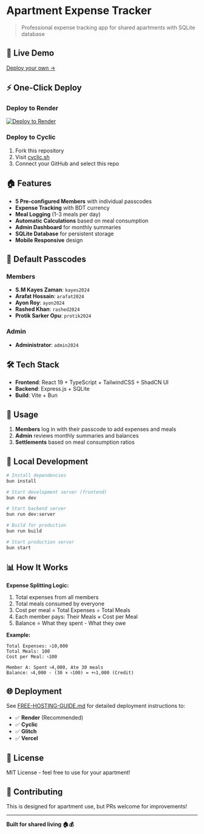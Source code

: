# Apartment Expense Tracker

> Professional expense tracking app for shared apartments with SQLite database

## 🚀 Live Demo
[Deploy your own →](https://render.com/deploy)

## ⚡ One-Click Deploy

### Deploy to Render
[![Deploy to Render](https://render.com/images/deploy-to-render-button.svg)](https://render.com/deploy)

### Deploy to Cyclic
1. Fork this repository
2. Visit [cyclic.sh](https://cyclic.sh)
3. Connect your GitHub and select this repo

## 🏠 Features

- **5 Pre-configured Members** with individual passcodes
- **Expense Tracking** with BDT currency
- **Meal Logging** (1-3 meals per day)
- **Automatic Calculations** based on meal consumption
- **Admin Dashboard** for monthly summaries
- **SQLite Database** for persistent storage
- **Mobile Responsive** design

## 🔑 Default Passcodes

### Members
- **S.M Kayes Zaman**: `kayes2024`
- **Arafat Hossain**: `arafat2024`  
- **Ayon Roy**: `ayon2024`
- **Rashed Khan**: `rashed2024`
- **Protik Sarker Opu**: `protik2024`

### Admin
- **Administrator**: `admin2024`

## 🛠️ Tech Stack

- **Frontend**: React 19 + TypeScript + TailwindCSS + ShadCN UI
- **Backend**: Express.js + SQLite
- **Build**: Vite + Bun

## 📱 Usage

1. **Members** log in with their passcode to add expenses and meals
2. **Admin** reviews monthly summaries and balances
3. **Settlements** based on meal consumption ratios

## 🚀 Local Development

```bash
# Install dependencies
bun install

# Start development server (frontend)
bun run dev

# Start backend server
bun run dev:server

# Build for production
bun run build

# Start production server
bun start
```

## 📊 How It Works

**Expense Splitting Logic:**
1. Total expenses from all members
2. Total meals consumed by everyone
3. Cost per meal = Total Expenses ÷ Total Meals
4. Each member pays: Their Meals × Cost per Meal
5. Balance = What they spent - What they owe

**Example:**
```
Total Expenses: ৳10,000
Total Meals: 100
Cost per Meal: ৳100

Member A: Spent ৳4,000, Ate 30 meals
Balance: ৳4,000 - (30 × ৳100) = +৳1,000 (Credit)
```

## 🌐 Deployment

See [FREE-HOSTING-GUIDE.md](FREE-HOSTING-GUIDE.md) for detailed deployment instructions to:
- ✅ **Render** (Recommended)
- ✅ **Cyclic** 
- ✅ **Glitch**
- ✅ **Vercel**

## 📄 License

MIT License - feel free to use for your apartment!

## 🤝 Contributing

This is designed for apartment use, but PRs welcome for improvements!

---

**Built for shared living 🏠💰**